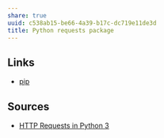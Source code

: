 ```yaml
---
share: true
uuid: c538ab15-be66-4a39-b17c-dc719e11de3d
title: Python requests package
---
```

## Links

* [pip](/281aeb90-8a3a-4a12-ac70-4f0f56efa762)

## Sources

* [HTTP Requests in Python 3](https://www.twilio.com/blog/2016/12/http-requests-in-python-3.html)